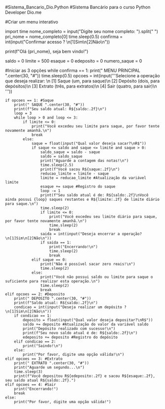 #Sistema_Bancario_Dio.Python
#Sistema Bancário para o curso Python Developer Dio.me

#Criar um menu interativo

import time
nome_completo = input("Digite seu nome completo: ").split(" ")
pri_nome = nome_completo[0]
time.sleep(0.5)
confirma = int(input("Confirmar acesso ? \n[1]Sim\n[2]Não\n"))

print(f"Olá {pri_nome}, seja bem vindo!")

saldo = 0
limite = 500
esaque = 0
edeposito = 0
numero_saque = 0

#Iniciar as 3 opções
while confirma == 1:
    print(" MENU PRINCIPAL ".center(30, "#"))
    time.sleep(0.5)
    opcoes = int(input('''Selecione a operação que deseja realizar: \n
[1] Saque (um, para saque)\n
[2] Depósito (dois, para depósitos)\n
[3] Extrato (três, para extratos)\n
[4] Sair (quatro, para sair)\n
'''))

    if opcoes == 1: #Saque
        print(" SAQUE ".center(30, "#"))
        print(f"Seu saldo atual: R${saldo:.2f}\n")
        loop = 3
        while loop > 0 and loop <= 3:
            if limite <= 0:
                print("Você excedeu seu limite para saque, por favor tente novamente amanhã.\n")
                break
            else:
                saque = float(input("Qual valor deseja sacar?\nR$"))
                if saque <= saldo and saque <= limite and saque > 0:
                    saldo_saque = saldo - saque
                    saldo = saldo_saque
                    print("Aguarde a contagem das notas!\n")
                    time.sleep(2.5)
                    print(f"Você sacou R${saque:.2f}\n")
                    reducao_limite = limite - saque
                    limite = reducao_limite #Atualização da variável limite
                    esaque += saque #Registro do saque
                    loop -= 1
                    print(f"Seu saldo atual é de: R${saldo:.2f}\nVocê ainda possui {loop} saques restantes e R${limite:.2f} de limite diário para saque.\n")
                    time.sleep(2)
                    if limite <= 0:
                        print("Você excedeu seu limite diário para saque, por favor tente novamente amanhã.\n")
                        time.sleep(2)
                        break
                    saida = int(input("Deseja encerrar a operação? \n[1]Sim\n[2]Não\n"))
                    if saida == 1:
                        print("Encerrando!\n")
                        time.sleep(2)
                        break
                elif saque == 0:
                    print("Não é possível sacar zero reais!\n")
                    time.sleep(2)
                else:
                    print("Você não possui saldo ou limite para saque o suficiente para realizar esta operação.\n")
                    time.sleep(2)
                    break
    elif opcoes == 2: #Deposito
        print(" DEPOSITO ".center(30, "#"))
        print(f"Saldo atual: R${saldo:.2f}\n")
        condicao = int(input("Deseja realizar um depósito ? \n[1]Sim\n[2]Não\n"))
        if condicao == 1:
            deposito = float(input("Qual valor deseja depositar?\nR$"))
            saldo += deposito #Atualização do valor da variável saldo
            print("Depósito realizado com sucesso!\n")
            print(f"Seu novo saldo atual é de: R${saldo:.2f}\n")
            edeposito += deposito #Registro do depósito
        elif condicao == 2:
            print("Saindo!\n")
        else:
            print("Por favor, digite uma opção válida!\n")
    elif opcoes == 3: #Extrato
        print(" EXTRATO ".center(30, "#"))
        print("Aguarde um segundo...\n")
        time.sleep(3)
        print(f"Você depositou R${edeposito:.2f} e sacou R${esaque:.2f}, seu saldo atual R${saldo:.2f}.")
    elif opcoes == 4: #Sair
        print("Encerrando!")
        break
    else:
        print("Por favor, digite uma opção válida!")



